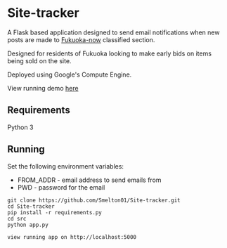 # Site-tracker
A Flask based application designed to send email notifications when new posts are made to [Fukuoka-now](https://www.fukuoka-now.com/) classified section.

Designed for residents of Fukuoka looking to make early bids on items being sold on the site.

Deployed using Google's Compute Engine.

View running demo [here](http://smelton01.github.io/me)

## Requirements

Python 3

## Running

Set the following environment variables:
- FROM_ADDR - email address to send emails from
- PWD - password for the email 

```
git clone https://github.com/Smelton01/Site-tracker.git
cd Site-tracker
pip install -r requirements.py 
cd src
python app.py

view running app on http://localhost:5000
```
